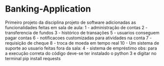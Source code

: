 # Banking-Application
Primeiro projeto da disciplina projeto de software
adicionadas as funcionalidades
feitas em sala de aula:
1 - administração de contas
2 - transferencia de fundos
3 - histórico de transações
5 - usuarios conseguem pagar contas
6 - notificacoes customizadas para atividades na conta
7 - requisição de cheque 
8 - troca de moeda em tempo real
10 - Um sistema de suporte ao usuario
feitas fora da sala:
4 - sistema de empréstimo
obs: para a execução correta do código deve-se ter instalado o python 3 e digitar no terminal pip install requests

